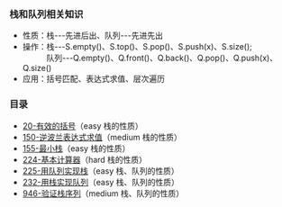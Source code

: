 ### 栈和队列相关知识
- 性质：栈---先进后出、队列---先进先出
- 操作：栈---S.empty()、S.top()、S.pop()、S.push(x)、S.size();
<br/>　　　队列---Q.empty()、Q.front()、Q.back()、Q.pop()、Q.push(x)、Q.size()<br>
- 应用：括号匹配、表达式求值、层次遍历
       
### 目录
- [20-有效的括号](https://github.com/SunnyZhang06/LeetCodeSolution/tree/main/%E6%A0%88%E5%92%8C%E9%98%9F%E5%88%97/20-%E6%9C%89%E6%95%88%E7%9A%84%E6%8B%AC%E5%8F%B7.cpp)（easy 栈的性质）
- [150-逆波兰表达式求值](https://github.com/SunnyZhang06/LeetCodeSolution/tree/main/%E6%A0%88%E5%92%8C%E9%98%9F%E5%88%97/150-%E9%80%86%E6%B3%A2%E5%85%B0%E8%A1%A8%E8%BE%BE%E5%BC%8F%E6%B1%82%E5%80%BC.cpp)（medium 栈的性质）
- [155-最小栈](https://github.com/SunnyZhang06/LeetCodeSolution/tree/main/%E6%A0%88%E5%92%8C%E9%98%9F%E5%88%97/155-%E6%9C%80%E5%B0%8F%E6%A0%88.cpp)（easy 栈的性质）
- [224-基本计算器](https://github.com/SunnyZhang06/LeetCodeSolution/tree/main/%E6%A0%88%E5%92%8C%E9%98%9F%E5%88%97/224-%E5%9F%BA%E6%9C%AC%E8%AE%A1%E7%AE%97%E5%99%A8.cpp)（hard 栈的性质）
- [225-用队列实现栈](https://github.com/SunnyZhang06/LeetCodeSolution/tree/main/%E6%A0%88%E5%92%8C%E9%98%9F%E5%88%97/225-%E7%94%A8%E9%98%9F%E5%88%97%E5%AE%9E%E7%8E%B0%E6%A0%88.cpp)（easy 栈、队列的性质）
- [232-用栈实现队列](https://github.com/SunnyZhang06/LeetCodeSolution/tree/main/%E6%A0%88%E5%92%8C%E9%98%9F%E5%88%97/232-%E7%94%A8%E6%A0%88%E5%AE%9E%E7%8E%B0%E9%98%9F%E5%88%97.cpp)（easy 栈、队列的性质）
- [946-验证栈序列](https://github.com/SunnyZhang06/LeetCodeSolution/tree/main/%E6%A0%88%E5%92%8C%E9%98%9F%E5%88%97/946-%E9%AA%8C%E8%AF%81%E6%A0%88%E5%BA%8F%E5%88%97.cpp)（medium 栈、队列的性质）


